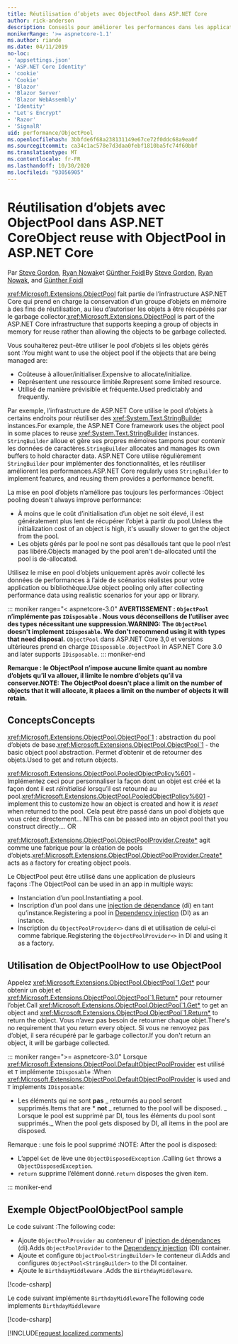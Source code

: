 ```yaml
---
title: Réutilisation d’objets avec ObjectPool dans ASP.NET Core
author: rick-anderson
description: Conseils pour améliorer les performances dans les applications de ASP.NET Core à l’aide de ObjectPool.
monikerRange: '>= aspnetcore-1.1'
ms.author: riande
ms.date: 04/11/2019
no-loc:
- 'appsettings.json'
- 'ASP.NET Core Identity'
- 'cookie'
- 'Cookie'
- 'Blazor'
- 'Blazor Server'
- 'Blazor WebAssembly'
- 'Identity'
- "Let's Encrypt"
- 'Razor'
- 'SignalR'
uid: performance/ObjectPool
ms.openlocfilehash: 3bbfde6f68a238131149e67ce72f0ddc68a9ea0f
ms.sourcegitcommit: ca34c1ac578e7d3daa0febf1810ba5fc74f60bbf
ms.translationtype: MT
ms.contentlocale: fr-FR
ms.lasthandoff: 10/30/2020
ms.locfileid: "93056905"
---
```

# <a name="object-reuse-with-objectpool-in-aspnet-core"></a><span data-ttu-id="946bc-103">Réutilisation d’objets avec ObjectPool dans ASP.NET Core</span><span class="sxs-lookup"><span data-stu-id="946bc-103">Object reuse with ObjectPool in ASP.NET Core</span></span>

<span data-ttu-id="946bc-104">Par [Steve Gordon](https://twitter.com/stevejgordon), [Ryan Nowak](https://github.com/rynowak)et [Günther Foidl](https://github.com/gfoidl)</span><span class="sxs-lookup"><span data-stu-id="946bc-104">By [Steve Gordon](https://twitter.com/stevejgordon), [Ryan Nowak](https://github.com/rynowak), and [Günther Foidl](https://github.com/gfoidl)</span></span>

<span data-ttu-id="946bc-105"><xref:Microsoft.Extensions.ObjectPool> fait partie de l’infrastructure ASP.NET Core qui prend en charge la conservation d’un groupe d’objets en mémoire à des fins de réutilisation, au lieu d’autoriser les objets à être récupérés par le garbage collector.</span><span class="sxs-lookup"><span data-stu-id="946bc-105"><xref:Microsoft.Extensions.ObjectPool> is part of the ASP.NET Core infrastructure that supports keeping a group of objects in memory for reuse rather than allowing the objects to be garbage collected.</span></span>

<span data-ttu-id="946bc-106">Vous souhaiterez peut-être utiliser le pool d’objets si les objets gérés sont :</span><span class="sxs-lookup"><span data-stu-id="946bc-106">You might want to use the object pool if the objects that are being managed are:</span></span>

- <span data-ttu-id="946bc-107">Coûteuse à allouer/initialiser.</span><span class="sxs-lookup"><span data-stu-id="946bc-107">Expensive to allocate/initialize.</span></span>
- <span data-ttu-id="946bc-108">Représentent une ressource limitée.</span><span class="sxs-lookup"><span data-stu-id="946bc-108">Represent some limited resource.</span></span>
- <span data-ttu-id="946bc-109">Utilisé de manière prévisible et fréquente.</span><span class="sxs-lookup"><span data-stu-id="946bc-109">Used predictably and frequently.</span></span>

<span data-ttu-id="946bc-110">Par exemple, l’infrastructure de ASP.NET Core utilise le pool d’objets à certains endroits pour réutiliser des <xref:System.Text.StringBuilder> instances.</span><span class="sxs-lookup"><span data-stu-id="946bc-110">For example, the ASP.NET Core framework uses the object pool in some places to reuse <xref:System.Text.StringBuilder> instances.</span></span> <span data-ttu-id="946bc-111">`StringBuilder` alloue et gère ses propres mémoires tampons pour contenir les données de caractères.</span><span class="sxs-lookup"><span data-stu-id="946bc-111">`StringBuilder` allocates and manages its own buffers to hold character data.</span></span> <span data-ttu-id="946bc-112">ASP.NET Core utilise régulièrement `StringBuilder` pour implémenter des fonctionnalités, et les réutiliser améliorent les performances.</span><span class="sxs-lookup"><span data-stu-id="946bc-112">ASP.NET Core regularly uses `StringBuilder` to implement features, and reusing them provides a performance benefit.</span></span>

<span data-ttu-id="946bc-113">La mise en pool d’objets n’améliore pas toujours les performances :</span><span class="sxs-lookup"><span data-stu-id="946bc-113">Object pooling doesn't always improve performance:</span></span>

- <span data-ttu-id="946bc-114">À moins que le coût d’initialisation d’un objet ne soit élevé, il est généralement plus lent de récupérer l’objet à partir du pool.</span><span class="sxs-lookup"><span data-stu-id="946bc-114">Unless the initialization cost of an object is high, it's usually slower to get the object from the pool.</span></span>
- <span data-ttu-id="946bc-115">Les objets gérés par le pool ne sont pas désalloués tant que le pool n’est pas libéré.</span><span class="sxs-lookup"><span data-stu-id="946bc-115">Objects managed by the pool aren't de-allocated until the pool is de-allocated.</span></span>

<span data-ttu-id="946bc-116">Utilisez le mise en pool d’objets uniquement après avoir collecté les données de performances à l’aide de scénarios réalistes pour votre application ou bibliothèque.</span><span class="sxs-lookup"><span data-stu-id="946bc-116">Use object pooling only after collecting performance data using realistic scenarios for your app or library.</span></span>

::: moniker range="< aspnetcore-3.0"
<span data-ttu-id="946bc-117">**AVERTISSEMENT : `ObjectPool` n’implémente pas `IDisposable` . Nous vous déconseillons de l’utiliser avec des types nécessitant une suppression.**</span><span class="sxs-lookup"><span data-stu-id="946bc-117">**WARNING: The `ObjectPool` doesn't implement `IDisposable`. We don't recommend using it with types that need disposal.**</span></span> <span data-ttu-id="946bc-118">`ObjectPool` dans ASP.NET Core 3,0 et versions ultérieures prend en charge `IDisposable` .</span><span class="sxs-lookup"><span data-stu-id="946bc-118">`ObjectPool` in ASP.NET Core 3.0 and later supports `IDisposable`.</span></span>
::: moniker-end

<span data-ttu-id="946bc-119">**Remarque : le ObjectPool n’impose aucune limite quant au nombre d’objets qu’il va allouer, il limite le nombre d’objets qu’il va conserver.**</span><span class="sxs-lookup"><span data-stu-id="946bc-119">**NOTE: The ObjectPool doesn't place a limit on the number of objects that it will allocate, it places a limit on the number of objects it will retain.**</span></span>

## <a name="concepts"></a><span data-ttu-id="946bc-120">Concepts</span><span class="sxs-lookup"><span data-stu-id="946bc-120">Concepts</span></span>

<span data-ttu-id="946bc-121"><xref:Microsoft.Extensions.ObjectPool.ObjectPool`1> : abstraction du pool d’objets de base.</span><span class="sxs-lookup"><span data-stu-id="946bc-121"><xref:Microsoft.Extensions.ObjectPool.ObjectPool`1> - the basic object pool abstraction.</span></span> <span data-ttu-id="946bc-122">Permet d’obtenir et de retourner des objets.</span><span class="sxs-lookup"><span data-stu-id="946bc-122">Used to get and return objects.</span></span>

<span data-ttu-id="946bc-123"><xref:Microsoft.Extensions.ObjectPool.PooledObjectPolicy%601> -Implémentez ceci pour personnaliser la façon dont un objet est créé et la façon dont il est *réinitialisé* lorsqu’il est retourné au pool.</span><span class="sxs-lookup"><span data-stu-id="946bc-123"><xref:Microsoft.Extensions.ObjectPool.PooledObjectPolicy%601> - implement this to customize how an object is created and how it is *reset* when returned to the pool.</span></span> <span data-ttu-id="946bc-124">Cela peut être passé dans un pool d’objets que vous créez directement... NI</span><span class="sxs-lookup"><span data-stu-id="946bc-124">This can be passed into an object pool that you construct directly.... OR</span></span>

<span data-ttu-id="946bc-125"><xref:Microsoft.Extensions.ObjectPool.ObjectPoolProvider.Create*> agit comme une fabrique pour la création de pools d’objets.</span><span class="sxs-lookup"><span data-stu-id="946bc-125"><xref:Microsoft.Extensions.ObjectPool.ObjectPoolProvider.Create*> acts as a factory for creating object pools.</span></span>
<!-- REview, there is no ObjectPoolProvider<T> -->

<span data-ttu-id="946bc-126">Le ObjectPool peut être utilisé dans une application de plusieurs façons :</span><span class="sxs-lookup"><span data-stu-id="946bc-126">The ObjectPool can be used in an app in multiple ways:</span></span>

* <span data-ttu-id="946bc-127">Instanciation d’un pool.</span><span class="sxs-lookup"><span data-stu-id="946bc-127">Instantiating a pool.</span></span>
* <span data-ttu-id="946bc-128">Inscription d’un pool dans une [injection de dépendance](xref:fundamentals/dependency-injection) (di) en tant qu’instance.</span><span class="sxs-lookup"><span data-stu-id="946bc-128">Registering a pool in [Dependency injection](xref:fundamentals/dependency-injection) (DI) as an instance.</span></span>
* <span data-ttu-id="946bc-129">Inscription du `ObjectPoolProvider<>` dans di et utilisation de celui-ci comme fabrique.</span><span class="sxs-lookup"><span data-stu-id="946bc-129">Registering the `ObjectPoolProvider<>` in DI and using it as a factory.</span></span>

## <a name="how-to-use-objectpool"></a><span data-ttu-id="946bc-130">Utilisation de ObjectPool</span><span class="sxs-lookup"><span data-stu-id="946bc-130">How to use ObjectPool</span></span>

<span data-ttu-id="946bc-131">Appelez <xref:Microsoft.Extensions.ObjectPool.ObjectPool`1.Get*> pour obtenir un objet et <xref:Microsoft.Extensions.ObjectPool.ObjectPool`1.Return*> pour retourner l’objet.</span><span class="sxs-lookup"><span data-stu-id="946bc-131">Call <xref:Microsoft.Extensions.ObjectPool.ObjectPool`1.Get*> to get an object and <xref:Microsoft.Extensions.ObjectPool.ObjectPool`1.Return*> to return the object.</span></span>  <span data-ttu-id="946bc-132">Vous n’avez pas besoin de retourner chaque objet.</span><span class="sxs-lookup"><span data-stu-id="946bc-132">There's no requirement that you return every object.</span></span> <span data-ttu-id="946bc-133">Si vous ne renvoyez pas d’objet, il sera récupéré par le garbage collector.</span><span class="sxs-lookup"><span data-stu-id="946bc-133">If you don't return an object, it will be garbage collected.</span></span>

::: moniker range=">= aspnetcore-3.0"
<span data-ttu-id="946bc-134">Lorsque <xref:Microsoft.Extensions.ObjectPool.DefaultObjectPoolProvider> est utilisé et `T` implémente `IDisposable` :</span><span class="sxs-lookup"><span data-stu-id="946bc-134">When <xref:Microsoft.Extensions.ObjectPool.DefaultObjectPoolProvider> is used and `T` implements `IDisposable`:</span></span>

* <span data-ttu-id="946bc-135">Les éléments qui ne sont **pas** _ retournés au pool seront supprimés.</span><span class="sxs-lookup"><span data-stu-id="946bc-135">Items that are \* **not** _ returned to the pool will be disposed.</span></span>
<span data-ttu-id="946bc-136">_ Lorsque le pool est supprimé par DI, tous les éléments du pool sont supprimés.</span><span class="sxs-lookup"><span data-stu-id="946bc-136">_ When the pool gets disposed by DI, all items in the pool are disposed.</span></span>

<span data-ttu-id="946bc-137">Remarque : une fois le pool supprimé :</span><span class="sxs-lookup"><span data-stu-id="946bc-137">NOTE: After the pool is disposed:</span></span>

* <span data-ttu-id="946bc-138">L’appel `Get` de lève une `ObjectDisposedException` .</span><span class="sxs-lookup"><span data-stu-id="946bc-138">Calling `Get` throws a `ObjectDisposedException`.</span></span>
* <span data-ttu-id="946bc-139">`return` supprime l’élément donné.</span><span class="sxs-lookup"><span data-stu-id="946bc-139">`return` disposes the given item.</span></span>

::: moniker-end

## <a name="objectpool-sample"></a><span data-ttu-id="946bc-140">Exemple ObjectPool</span><span class="sxs-lookup"><span data-stu-id="946bc-140">ObjectPool sample</span></span>

<span data-ttu-id="946bc-141">Le code suivant :</span><span class="sxs-lookup"><span data-stu-id="946bc-141">The following code:</span></span>

* <span data-ttu-id="946bc-142">Ajoute `ObjectPoolProvider` au conteneur d' [injection de dépendances](xref:fundamentals/dependency-injection) (di).</span><span class="sxs-lookup"><span data-stu-id="946bc-142">Adds `ObjectPoolProvider` to the [Dependency injection](xref:fundamentals/dependency-injection) (DI) container.</span></span>
* <span data-ttu-id="946bc-143">Ajoute et configure `ObjectPool<StringBuilder>` le conteneur di.</span><span class="sxs-lookup"><span data-stu-id="946bc-143">Adds and configures `ObjectPool<StringBuilder>` to the DI container.</span></span>
* <span data-ttu-id="946bc-144">Ajoute le `BirthdayMiddleware` .</span><span class="sxs-lookup"><span data-stu-id="946bc-144">Adds the `BirthdayMiddleware`.</span></span>

[!code-csharp[](ObjectPool/ObjectPoolSample/Startup.cs?name=snippet)]

<span data-ttu-id="946bc-145">Le code suivant implémente `BirthdayMiddleware`</span><span class="sxs-lookup"><span data-stu-id="946bc-145">The following code implements `BirthdayMiddleware`</span></span>

[!code-csharp[](ObjectPool/ObjectPoolSample/BirthdayMiddleware.cs?name=snippet)]

[!INCLUDE[request localized comments](~/includes/code-comments-loc.md)]
